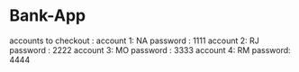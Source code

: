 # Bank-App

accounts to checkout : 
account 1: NA password : 1111
account 2: RJ password : 2222
account 3: MO password : 3333
account 4: RM password: 4444
